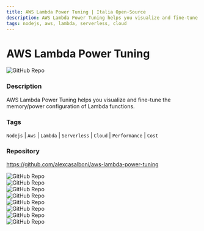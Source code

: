 ```yaml
---
title: AWS Lambda Power Tuning | Italia Open-Source
description: AWS Lambda Power Tuning helps you visualize and fine-tune the memory/power configuration of Lambda functions.
tags: nodejs, aws, lambda, serverless, cloud
---
```

        

# AWS Lambda Power Tuning

![GitHub Repo](https://img.shields.io/static/v1?label=category&message=opensource&color=green)

### Description

AWS Lambda Power Tuning helps you visualize and fine-tune the memory/power configuration of Lambda functions.

### Tags

`Nodejs` | `Aws` | `Lambda` | `Serverless` | `Cloud` | `Performance` | `Cost`

### Repository

https://github.com/alexcasalboni/aws-lambda-power-tuning

![GitHub Repo](https://img.shields.io/github/stars/alexcasalboni/aws-lambda-power-tuning?style=social)<br />![GitHub Repo](https://img.shields.io/github/forks/alexcasalboni/aws-lambda-power-tuning?style=social)<br />![GitHub Repo](https://img.shields.io/github/v/tag/alexcasalboni/aws-lambda-power-tuning?style=social)<br />![GitHub Repo](https://img.shields.io/github/contributors/alexcasalboni/aws-lambda-power-tuning)<br />![GitHub Repo](https://img.shields.io/github/issues-pr/alexcasalboni/aws-lambda-power-tuning)<br />![GitHub Repo](https://img.shields.io/github/issues/alexcasalboni/aws-lambda-power-tuning)<br />![GitHub Repo](https://img.shields.io/github/license/alexcasalboni/aws-lambda-power-tuning)<br />![GitHub Repo](https://img.shields.io/github/last-commit/alexcasalboni/aws-lambda-power-tuning)<br />